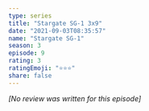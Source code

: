 ```yaml
---
type: series
title: "Stargate SG-1 3x9"
date: "2021-09-03T08:35:57"
name: "Stargate SG-1"
season: 3
episode: 9
rating: 3
ratingEmoji: "⭐️⭐️⭐️"
share: false
---
```


_[No review was written for this episode]_
